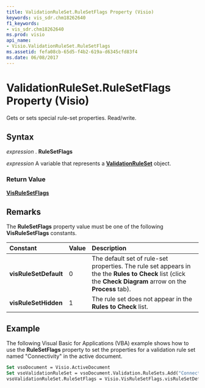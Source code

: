```yaml
---
title: ValidationRuleSet.RuleSetFlags Property (Visio)
keywords: vis_sdr.chm18262640
f1_keywords:
- vis_sdr.chm18262640
ms.prod: visio
api_name:
- Visio.ValidationRuleSet.RuleSetFlags
ms.assetid: fefa08cb-65d5-f4b2-619a-d6345cfd83f4
ms.date: 06/08/2017
---
```



# ValidationRuleSet.RuleSetFlags Property (Visio)

Gets or sets special rule-set properties. Read/write.


## Syntax

 _expression_ . **RuleSetFlags**

 _expression_ A variable that represents a **[ValidationRuleSet](Visio.ValidationRuleSet.md)** object.


### Return Value

 **[VisRuleSetFlags](Visio.VisRuleSetFlags.md)**


## Remarks

The  **RuleSetFlags** property value must be one of the following **VisRuleSetFlags** constants.



|**Constant**|**Value**|**Description**|
|:-----|:-----|:-----|
| **visRuleSetDefault**|0|The default set of rule-set properties. The rule set appears in the the  **Rules to Check** list (click the **Check Diagram** arrow on the **Process** tab).|
| **visRuleSetHidden**|1|The rule set does not appear in the  **Rules to Check** list.|

## Example

The following Visual Basic for Applications (VBA) example shows how to use the  **RuleSetFlags** property to set the properties for a validation rule set named "Connectivity" in the active document.


```vb
Set vsoDocument = Visio.ActiveDocument
Set vsoValidationRuleSet = vsoDocument.Validation.RuleSets.Add("Connectivity")
vsoValidationRuleSet.RuleSetFlags = Visio.VisRuleSetFlags.visRuleSetDefault
```


